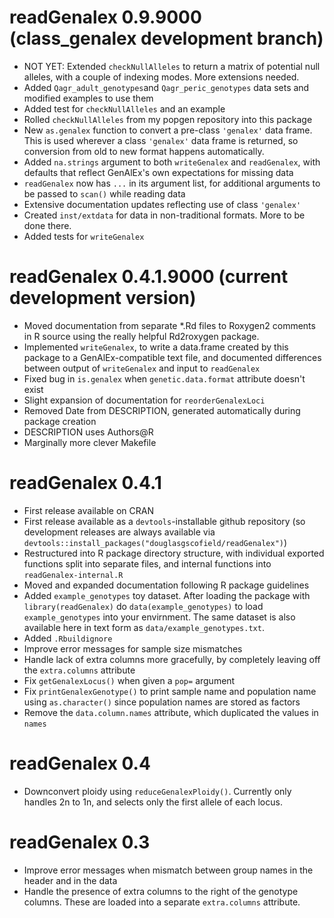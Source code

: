 # readGenalex 0.9.9000 (class_genalex development branch)

* NOT YET: Extended `checkNullAlleles` to return a matrix of potential null alleles, with a couple of indexing modes.  More extensions needed.
* Added `Qagr_adult_genotypes`and `Qagr_peric_genotypes` data sets and modified examples to use them
* Added test for `checkNullAlleles` and an example
* Rolled `checkNullAlleles` from my popgen repository into this package
* New `as.genalex` function to convert a pre-class `'genalex'` data frame.  This is used wherever a class `'genalex'` data frame is returned, so conversion from old to new format happens automatically.
* Added `na.strings` argument to both `writeGenalex` and `readGenalex`, with defaults that reflect GenAlEx's own expectations for missing data
* `readGenalex` now has `...` in its argument list, for additional arguments to be passed to `scan()` while reading data
* Extensive documentation updates reflecting use of class `'genalex'`
* Created `inst/extdata` for data in non-traditional formats.  More to be done there.
* Added tests for `writeGenalex`

# readGenalex 0.4.1.9000 (current development version)

* Moved documentation from separate *.Rd files to Roxygen2 comments in R source using the really helpful Rd2roxygen package.
* Implemented `writeGenalex`, to write a data.frame created by this package to a GenAlEx-compatible text file, and documented differences between output of `writeGenalex` and input to `readGenalex`
* Fixed bug in `is.genalex` when `genetic.data.format` attribute doesn't exist
* Slight expansion of documentation for `reorderGenalexLoci`
* Removed Date from DESCRIPTION, generated automatically during package creation
* DESCRIPTION uses Authors@R
* Marginally more clever Makefile

# readGenalex 0.4.1

* First release available on CRAN
* First release available as a `devtools`-installable github repository (so development releases are always available via `devtools::install_packages("douglasgscofield/readGenalex")`)
* Restructured into R package directory structure, with individual exported functions split into separate files, and internal functions into `readGenalex-internal.R`
* Moved and expanded documentation following R package guidelines
* Added `example_genotypes` toy dataset.  After loading the package with `library(readGenalex)` do `data(example_genotypes)` to load `example_genotypes` into your envirnment.  The same dataset is also available here in text form as `data/example_genotypes.txt`.
* Added `.Rbuildignore`
* Improve error messages for sample size mismatches
* Handle lack of extra columns more gracefully, by completely leaving off the `extra.columns` attribute
* Fix `getGenalexLocus()` when given a `pop=` argument
* Fix `printGenalexGenotype()` to print sample name and population name using `as.character()` since population names are stored as factors
* Remove the `data.column.names` attribute, which duplicated the values in `names`

# readGenalex 0.4

* Downconvert ploidy using `reduceGenalexPloidy()`. Currently only handles 2n to 1n, and selects only the first allele of each locus.

# readGenalex 0.3

* Improve error messages when mismatch between group names in the header and in the data
* Handle the presence of extra columns to the right of the genotype columns.  These are loaded into a separate `extra.columns` attribute.

